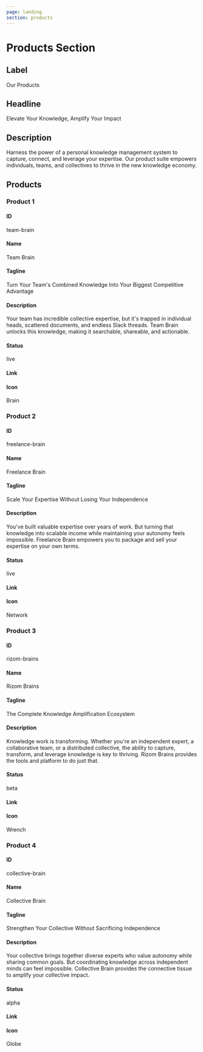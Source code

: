 ```yaml
---
page: landing
section: products
---
```


# Products Section

## Label

Our Products

## Headline

Elevate Your Knowledge, Amplify Your Impact

## Description

Harness the power of a personal knowledge management system to capture, connect, and leverage your expertise. Our product suite empowers individuals, teams, and collectives to thrive in the new knowledge economy.

## Products

### Product 1

#### ID

team-brain

#### Name

Team Brain

#### Tagline

Turn Your Team's Combined Knowledge Into Your Biggest Competitive Advantage

#### Description

Your team has incredible collective expertise, but it's trapped in individual heads, scattered documents, and endless Slack threads. Team Brain unlocks this knowledge, making it searchable, shareable, and actionable.

#### Status

live

#### Link

#### Icon

Brain

### Product 2

#### ID

freelance-brain

#### Name

Freelance Brain

#### Tagline

Scale Your Expertise Without Losing Your Independence

#### Description

You've built valuable expertise over years of work. But turning that knowledge into scalable income while maintaining your autonomy feels impossible. Freelance Brain empowers you to package and sell your expertise on your own terms.

#### Status

live

#### Link

#### Icon

Network

### Product 3

#### ID

rizom-brains

#### Name

Rizom Brains

#### Tagline

The Complete Knowledge Amplification Ecosystem

#### Description

Knowledge work is transforming. Whether you're an independent expert, a collaborative team, or a distributed collective, the ability to capture, transform, and leverage knowledge is key to thriving. Rizom Brains provides the tools and platform to do just that.

#### Status

beta

#### Link

#### Icon

Wrench

### Product 4

#### ID

collective-brain

#### Name

Collective Brain

#### Tagline

Strengthen Your Collective Without Sacrificing Independence

#### Description

Your collective brings together diverse experts who value autonomy while sharing common goals. But coordinating knowledge across independent minds can feel impossible. Collective Brain provides the connective tissue to amplify your collective impact.

#### Status

alpha

#### Link

#### Icon

Globe
